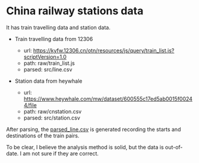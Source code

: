 # China railway stations data

It has train travelling data and station data.

- Train travelling data from 12306

  - url: https://kyfw.12306.cn/otn/resources/js/query/train_list.js?scriptVersion=1.0
  - path: raw/train_list.js
  - parsed: src/line.csv

- Station data from heywhale
  - url: https://www.heywhale.com/mw/dataset/600555c17ed5ab0015f00244/file
  - path: raw/cnstation.csv
  - parsed: src/station.csv

After parsing, the [parsed_line.csv](src/parsed_line.csv) is generated recording the starts and destinations of the train pairs.

To be clear, I believe the analysis method is solid, but the data is out-of-date. I am not sure if they are correct.
